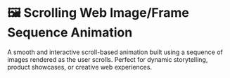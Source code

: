 # 🖼️ Scrolling Web Image/Frame Sequence Animation

A smooth and interactive scroll-based animation built using a sequence of images rendered as the user scrolls. Perfect for dynamic storytelling, product showcases, or creative web experiences.
